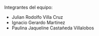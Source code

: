 Integrantes del equipo:
- Julian Rodolfo Villa Cruz
- Ignacio Gerardo Martinez
- Paulina Jaqueline Castañeda Villalobos
